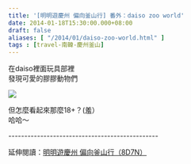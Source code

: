 ```yaml
---
title: '[明明遊慶州 偏向釜山行] 番外：daiso zoo world'
date: 2014-01-18T15:30:00.000+08:00
draft: false
aliases: [ "/2014/01/daiso-zoo-world.html" ]
tags : [travel-南韓-慶州釜山]
---
```


在daiso裡面玩具部裡  
發現可愛的膠膠動物們  

![](/images/busanjj5c.jpg)

但怎麼看起來那麼18+？(羞）  
哈哈～  
  
\-----------------------------------------------  
  
延伸閱讀：[明明遊慶州 偏向釜山行（8D7N）](https://hidie.net/busanjj8d7n/)
